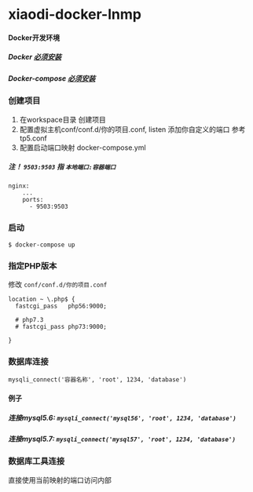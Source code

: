 # xiaodi-docker-lnmp
#### Docker开发环境
##### Docker [必须安装](https://download.docker.com/win/stable/Docker%20for%20Windows%20Installer.exe)
##### Docker-compose [必须安装](https://docs.docker.com/compose/install/) 

### 创建项目
1. 在workspace目录 创建项目
2. 配置虚拟主机conf/conf.d/你的项目.conf, listen 添加你自定义的端口 参考tp5.conf
3. 配置启动端口映射 docker-compose.yml 
##### 注！ ```9503:9503``` 指 ```本地端口:容器端口```
~~~
nginx:
    ...
    ports:
      - 9503:9503
~~~

### 启动
~~~
$ docker-compose up
~~~

### 指定PHP版本
修改 ```conf/conf.d/你的项目.conf```
~~~
location ~ \.php$ {
  fastcgi_pass   php56:9000;

  # php7.3
  # fastcgi_pass php73:9000;

}
~~~

### 数据库连接
~~~
mysqli_connect('容器名称', 'root', 1234, 'database')
~~~
#### 例子
##### 连接mysql5.6: ```mysqli_connect('mysql56', 'root', 1234, 'database')```
##### 连接mysql5.7: ```mysqli_connect('mysql57', 'root', 1234, 'database')```

### 数据库工具连接
直接使用当前映射的端口访问内部
